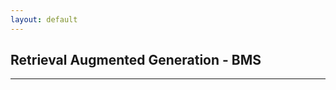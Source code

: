 ```yaml
---
layout: default
---
```


## Retrieval Augmented Generation - BMS

---




<html>
<head>
    <style>
        div {
        white-space: pre-wrap;
        }   
    </style>
    <script>
        
        var video_list = null

    function displayData(data) {
        const dataContainer = document.getElementById('resultDisplay');
        dataContainer.textContent = JSON.stringify(data, null, 2);
    }


        function send_request(){
            displayData("Processing Request!")

            var query = document.getElementById('search_query').value
               fetch('https://ansidd.eastus.cloudapp.azure.com:8000/rag_bms/?query='+query,{
                method : 'GET',
                headers : {
                    'Content-Type': 'application/json; charset=UTF-8'
                }
            }
        )
        .then(response => response.json())
        .then(function(response){
            response = response.replace("\n", "");
            console.log(response);
            displayData(response);

        })};

    </script>
</head>
<body>

<center>

<input type='text' id='search_query' value='What is the mission of Bristol Myers Squibb?' style="width: 200px">
<button id='submit' onClick="send_request()">Search</button>
<br>
<br>
<div id="dataContainer">

<label style="width:200px" id="resultDisplay">Loading data...</label></div>
</center>
</body>
</html>